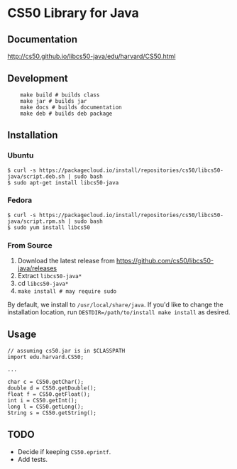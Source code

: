# CS50 Library for Java

## Documentation

http://cs50.github.io/libcs50-java/edu/harvard/CS50.html

## Development

```
    make build # builds class
    make jar # builds jar
    make docs # builds documentation
    make deb # builds deb package
```

## Installation

### Ubuntu

```
$ curl -s https://packagecloud.io/install/repositories/cs50/libcs50-java/script.deb.sh | sudo bash
$ sudo apt-get install libcs50-java
```

### Fedora

```
$ curl -s https://packagecloud.io/install/repositories/cs50/libcs50-java/script.rpm.sh | sudo bash
$ sudo yum install libcs50
```

### From Source

1. Download the latest release from https://github.com/cs50/libcs50-java/releases
1. Extract `libcs50-java*`
1. cd `libcs50-java*`
1. `make install # may require sudo`

By default, we install to `/usr/local/share/java`. If you'd like to change the installation location, run `DESTDIR=/path/to/install make install` as desired.


## Usage

    // assuming cs50.jar is in $CLASSPATH
    import edu.harvard.CS50;

    ...

    char c = CS50.getChar();
    double d = CS50.getDouble();
    float f = CS50.getFloat();
    int i = CS50.getInt();
    long l = CS50.getLong();
    String s = CS50.getString();

## TODO

* Decide if keeping `CS50.eprintf`.
* Add tests.
